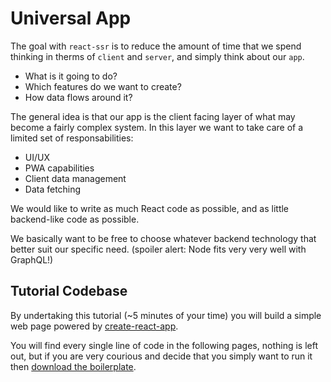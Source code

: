 # Universal App

The goal with `react-ssr` is to reduce the amount of time that we spend thinking
in therms of `client` and `server`, and simply think about our `app`.

- What is it going to do?
- Which features do we want to create?
- How data flows around it?

The general idea is that our app is the client facing layer of what may become
a fairly complex system. In this layer we want to take care of a limited set of
responsabilities:

- UI/UX
- PWA capabilities
- Client data management
- Data fetching

We would like to write as much React code as possible, and as little backend-like
code as possible.

We basically want to be free to choose whatever backend technology that better suit
our specific need. (spoiler alert: Node fits very very well with GraphQL!)

## Tutorial Codebase

By undertaking this tutorial (~5 minutes of your time) you will build a simple web
page powered by [create-react-app](https://facebook.github.io/create-react-app/).

You will find every single line of code in the following pages, nothing is left out,
but if you are very courious and decide that you simply want to run it then
[download the boilerplate](https://github.com/marcopeg/react-ssr/raw/master/examples/cra-ssr-frontend.zip).

